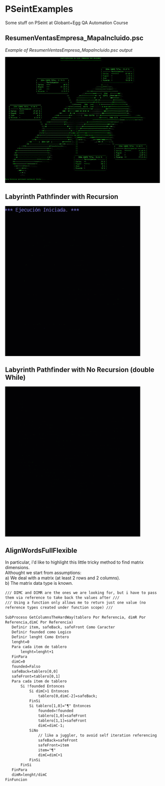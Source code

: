 # PSeintExamples
Some stuff on PSeint at Globant+Egg QA Automation Course


## ResumenVentasEmpresa_MapaIncluido.psc

*Example of ResumenVentasEmpresa_MapaIncluido.psc output*  

![alt text](https://github.com/Jmlucero1984/PSeintExamples/blob/main/map.JPG?raw=true)



## Labyrinth Pathfinder with Recursion  

![alt text](https://github.com/Jmlucero1984/PSeintExamples/blob/main/Labyrinth%20Recursion.gif?raw=true)



## Labyrinth Pathfinder with No Recursion (double While)  

![alt text](https://github.com/Jmlucero1984/PSeintExamples/blob/main/Labyrinth%20No%20Recursion.gif?raw=true)


## AlignWordsFullFlexible

In particular, i'd like to highlight this little tricky method to find matrix dimensions.  
Althought we start from assumptions:  
		  a) We deal with a matrix (at least 2 rows and 2 columns).  
		  b) The matrix data type is known.  
	
 ```
/// DIMC and DIMR are the ones we are looking for, but i have to pass them via reference to take back the values after ///
/// Using a function only allows me to return just one value (no reference types created under function scope) ///

SubProceso GetColumnsTheHardWay(tablero Por Referencia, dimR Por Referencia,dimC Por Referencia)
	Definir item, safeBack, safeFront Como Caracter
	Definir founded como Logico
	Definir lenght Como Entero
	lenght=0
	Para cada item de tablero
		lenght=lenght+1
	FinPara
	dimC=0
	founded=Falso
	safeBack=tablero[0,0]
	safeFront=tablero[0,1]
	Para cada item de tablero
		Si !founded Entonces
			Si dimC>1 Entonces
				tablero[0,dimC-2]=safeBack;
			FinSi
			Si tablero[1,0]="¶" Entonces 
				founded=!founded
				tablero[1,0]=safeFront
				tablero[1,1]=safeFront
				dimC=dimC-1;
			SiNo 
				// like a juggler, to avoid self iteration referencing
				safeBack=safeFront 
				safeFront=item	
				item="¶"
				dimC=dimC+1
			FinSi
		FinSi
	FinPara
	dimR=lenght/dimC
FinFuncion
```
